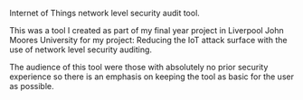 Internet of Things network level security audit tool.

This was a tool I created as part of my final year project in Liverpool John Moores University for my project: Reducing the IoT attack surface with the use of network level security auditing.

The audience of this tool were those with absolutely no prior security experience so there is an emphasis on keeping the tool as basic for the user as possible.
